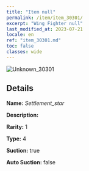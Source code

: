 ```yaml
---
title: "Item null"
permalink: /item/item_30301/
excerpt: "Wing Fighter null"
last_modified_at: 2023-07-21
locale: en
ref: "item_30301.md"
toc: false
classes: wide
---
```



 ![Unknown_30301](/images/item/Settlement_star_p.png)



## Details

 **Name:** *Settlement_star* 

 **Description:** 

 **Rarity:** 1 

 **Type:** 4 

 **Suction:** true 

 **Auto Suction:** false 



